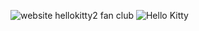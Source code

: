 
![website hellokitty2 fan club](https://media.discordapp.net/attachments/1277824696137551883/1362407736935186432/Capture_decran_2025-04-17_134019.png?ex=68024894&is=6800f714&hm=05c7bc3fd65cfe283956adcedddb26bd0173298c9557d20b6265c8e85ae8d6bb&=&format=webp&quality=lossless)
![Hello Kitty](https://media.discordapp.net/attachments/1277824696137551883/1362403816036761640/image.png?ex=680244ed&is=6800f36d&hm=a39a9f213d7b499904475c4ec2ad4567c1b0003b28f6b1dafe8f3775c930e664&=&format=webp&quality=lossless&width=966&height=541)
